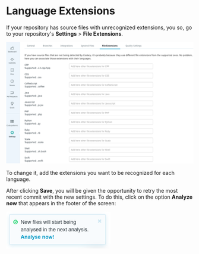 # Language Extensions

If your repository has source files with unrecognized extensions, you so, go to your repository's **Settings** > **File Extensions**.

![&lt;span class="wysiwyg-font-size-small wysiwyg-color-black60">Repository Settings -> File Extensions&lt;/span>](../../images/Screen_Shot_2016-10-14_at_12.00.47.png)

To change it, add the extensions you want to be recognized for each language. 

After clicking **Save**, you will be given the opportunity to retry the most recent commit with the new settings. To do this, click on the option **Analyze now** that appears in the footer of the screen:

![](../../images/Screen_Shot_2019-07-02_at_15.24.42.png)
